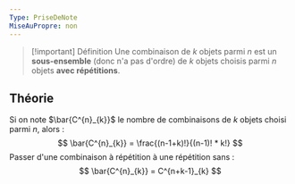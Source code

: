 ```yaml
---
Type: PriseDeNote
MiseAuPropre: non
---
```


>[!important] Définition
>Une combinaison de $k$ objets parmi $n$ est un **sous-ensemble** (donc n'a pas d'ordre) de $k$ objets choisis parmi $n$ objets **avec répétitions**.

## Théorie
Si on note $\bar{C^{n}_{k}}$ le nombre de combinaisons de $k$ objets choisi parmi $n$, alors :
$$
\bar{C^{n}_{k}} = \frac{(n-1+k)!}{(n-1)! * k!}
$$
Passer d'une combinaison à répétition à une répétition sans :
$$
\bar{C^{n}_{k}} = C^{n+k-1}_{k}
$$
